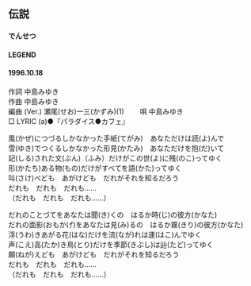 ## 伝説
#### でんせつ
#### LEGEND
#### 1996.10.18


作詞     中島みゆき　　　　　   
作曲      中島みゆき  　　　   
編曲 (Ver.) 瀬尾(せお)一三(かずみ)(1)　　
唄     中島みゆき    
□ LYRIC (a)●『パラダイス●カフェ』   
   
風(かぜ)につづるしかなかった手紙(てがみ)　あなただけは読(よ)んで   
雪(ゆき)でつくるしかなかった形見(かたみ)　あなただけを抱(だ)いて   
記(しる)された文(ぶん)（ふみ）だけがこの世(よ)に残(のこ)ってゆく   
形(かたち)ある物(もの)だけがすべてを語(かた)ってゆく   
叫(さけ)べども　あがけども　だれがそれを知るだろう   
だれも　だれも　だれも……   
（だれも　だれも　だれも……）   
   
だれのことづてをあなたは聞(き)くの　はるか時(じ)の彼方(かなた)   
だれの面影(おもかげ)をあなたは見(み)るの　はるか霧(きり)の彼方(かなた)   
浮(うわ)きあがる花(はな)だけを流(なが)れは運(はこ)んでゆく   
声(こえ)高(たか)き鳥(とり)だけを季節(きぶし)は辿(たど)ってゆく   
願(ねが)えども　あがけども　だれがそれを知るだろう   
だれも　だれも　だれも……   
（だれも　だれも　だれも……）   